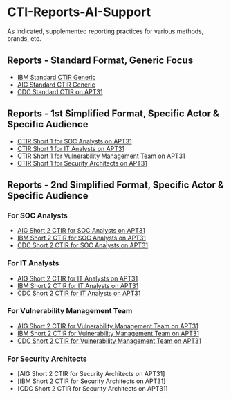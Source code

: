 # CTI-Reports-AI-Support
As indicated, supplemented reporting practices for various methods, brands, etc.

## Reports - Standard Format, Generic Focus

+ [IBM Standard CTIR Generic](IBM-Standard-CTIR-Generic) 
+ [AIG Standard CTIR Generic](AIG-Standard-CTIR-Generic) 
+ [CDC Standard CTIR on APT31](CDC-Standard-CTIR-on-APT31)

## Reports - 1st Simplified Format, Specific Actor & Specific Audience

+ [CTIR Short 1 for SOC Analysts on APT31](CTIR-Short-1-for-SOC-Analysts-on-APT31)
+ [CTIR Short 1 for IT Analysts on APT31](CTIR-Short-1-for-IT-Analysts-on-APT31)
+ [CTIR Short 1 for Vulnerability Management Team on APT31](CTIR-Short-1-for-Vulnerability-Management-Team-on-APT31)
+ [CTIR Short 1 for Security Architects on APT31](CTIR-Short-1-for-Security-Architects-on-APT31)

## Reports - 2nd Simplified Format, Specific Actor & Specific Audience

<h3> For SOC Analysts </h3>

+ [AIG Short 2 CTIR for SOC Analysts on APT31](AIG-Short-2-CTIR-for-SOC-Analysts-on-APT31)
+ [IBM Short 2 CTIR for SOC Analysts on APT31](IBM-Short-2-CTIR-for-SOC-Analysts-on-APT31)
+ [CDC Short 2 CTIR for SOC Analysts on APT31](CDC-Short-2-CTIR-for-SOC-Analysts-on-APT31)

<h3> For IT Analysts </h3>

+ [AIG Short 2 CTIR for IT Analysts on APT31](AIG-Short-2-CTIR-for-IT-Analysts-on-APT31)
+ [IBM Short 2 CTIR for IT Analysts on APT31](IBM-Short-2-CTIR-for-IT-Analysts-on-APT31)
+ [CDC Short 2 CTIR for IT Analysts on APT31](CDC-Short-2-CTIR-for-IT-Analysts-on-APT31)

<h3> For Vulnerability Management Team </h3>

+ [AIG Short 2 CTIR for Vulnerability Management Team on APT31](AIG-Short-2-CTIR-for-Vulnerability-Management-Team-on-APT31)
+ [IBM Short 2 CTIR for Vulnerability Management Team on APT31](IBM-Short-2-CTIR-for-Vulnerability-Management-Team-on-APT31)
+ [CDC Short 2 CTIR for Vulnerability Management Team on APT31](CDC-Short-2-CTIR-for-Vulnerability-Management-Team-on-APT31)

<h3> For Security Architects </h3>

+ [AIG Short 2 CTIR for Security Architects on APT31]
+ [IBM Short 2 CTIR for Security Architects on APT31]
+ [CDC Short 2 CTIR for Security Architects on APT31]
